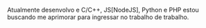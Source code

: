 Atualmente desenvolvo e C/C++, JS[NodeJS], Python e PHP estou buscando me aprimorar para ingressar no trabalho de trabalho.
